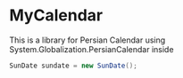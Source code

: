 # MyCalendar

This is a library for Persian Calendar using System.Globalization.PersianCalendar inside

```cs
SunDate sundate = new SunDate();
```
